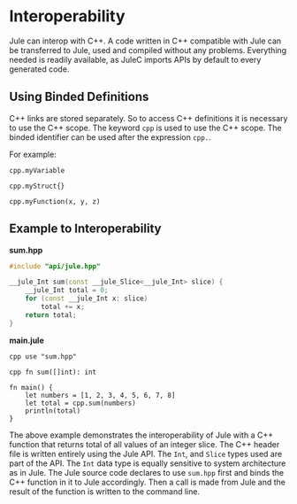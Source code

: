 # Interoperability
Jule can interop with C++. A code written in C++ compatible with Jule can be transferred to Jule, used and compiled without any problems. Everything needed is readily available, as JuleC imports APIs by default to every generated code.

## Using Binded Definitions
C++ links are stored separately. So to access C++ definitions it is necessary to use the C++ scope. The keyword `cpp` is used to use the C++ scope. The binded identifier can be used after the expression `cpp.`.

For example:
```jule
cpp.myVariable
```
```jule
cpp.myStruct{}
```
```jule
cpp.myFunction(x, y, z)
```

## Example to Interoperability

**sum.hpp**
```cpp
#include "api/jule.hpp"

__jule_Int sum(const __jule_Slice<__jule_Int> slice) {
    __jule_Int total = 0;
    for (const __jule_Int x: slice)
        total += x;
    return total;
}
```
**main.jule**
```jule
cpp use "sum.hpp"

cpp fn sum([]int): int

fn main() {
    let numbers = [1, 2, 3, 4, 5, 6, 7, 8]
    let total = cpp.sum(numbers)
    println(total)
}
```
The above example demonstrates the interoperability of Jule with a C++ function that returns total of all values of an integer slice. The C++ header file is written entirely using the Jule API. The `Int`, and `Slice` types used are part of the API. The `Int` data type is equally sensitive to system architecture as in Jule. The Jule source code declares to use `sum.hpp` first and binds the C++ function in it to Jule accordingly. Then a call is made from Jule and the result of the function is written to the command line.

